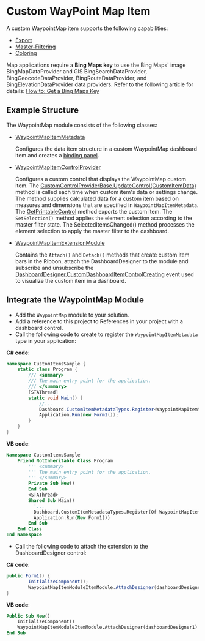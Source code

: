 # Custom WayPoint Map Item

A custom WaypointMap item supports the following capabilities:

* [Export](http://docs.devexpress.devx/Dashboard/15187/winforms-dashboard/winforms-designer/create-dashboards-in-the-winforms-designer/printing-and-exporting?v=21.1&p=netframework)
* [Master-Filtering](http://docs.devexpress.devx/Dashboard/15702/winforms-dashboard/winforms-designer/create-dashboards-in-the-winforms-designer/interactivity/master-filtering?v=21.1)
* [Coloring](http://docs.devexpress.devx/Dashboard/17868/winforms-dashboard/winforms-designer/create-dashboards-in-the-winforms-designer/appearance-customization/coloring?v=21.1) 

Map applications require a **Bing Maps key** to use the Bing Maps' image BingMapDataProvider and GIS BingSearchDataProvider, BingGeocodeDataProvider, BingRouteDataProvider, and BingElevationDataProvider data providers.
Refer to the following article for details: [How to: Get a Bing Maps Key](https://docs.devexpress.com/WindowsForms/15102/controls-and-libraries/map-control/examples/general/how-to-get-a-bing-maps-key)


## Example Structure

The WaypointMap module consists of the following classes:

* [WaypointMapItemMetadata](WaypointMapItemMetadata.cs)

    Configures the data item structure in a custom WaypointMap dashboard item and creates a [binding panel](http://docs.devexpress.devx/Dashboard/15622/winforms-dashboard/winforms-designer/ui-elements/data-items-pane?v=21.1). 

* [WaypointMapItemControlProvider](WaypointMapItemControlProvider.cs)

    Configures a custom control that displays the WaypointMap custom item. The [CustomControlProviderBase.UpdateControl(CustomItemData)](http://docs.devexpress.devx/Dashboard/DevExpress.DashboardWin.CustomControlProviderBase.UpdateControl(DevExpress.DashboardCommon.CustomItemData)?v=21.1&p=netframework) method is called each time when custom item's data or settings change. The method supplies calculated data for a custom item based on measures and dimensions that are specified in `WaypointMapItemMetadata`. The [GetPrintableControl](http://docs.devexpress.devx/Dashboard/DevExpress.DashboardWin.CustomControlProviderBase.GetPrintableControl(DevExpress.DashboardCommon.CustomItemData-DevExpress.DashboardCommon.CustomItemExportInfo)?v=21.1&p=netframework) method exports the custom item. 
The `SetSelection()` method applies the element selection according to the master filter state. The SelectedItemsChanged() method processes the element selection to apply the master filter to the dashboard.


* [WaypointMapItemExtensionModule](WaypointMapItemExtensionModule.cs)

    Contains the `Attach()` and `Detach()` methods that create custom item bars in the Ribbon, attach the DashboardDesigner to the module and subscribe and unsubscribe the [DashboardDesigner.CustomDashboardItemControlCreating](xref:DevExpress.DashboardWin.DashboardDesigner.CustomDashboardItemControlCreating) event used to visualize the custom item in a dashboard.

## Integrate the WaypointMap Module 

* Add the `WaypointMap` module to your solution.
* Add a reference to this project to References in your project with a dashboard control.
* Call the following code to create to register the `WaypointMapItemMetadata` type in your application:

**C# code**:
```csharp
namespace CustomItemsSample {
    static class Program {
        /// <summary>
        /// The main entry point for the application.
        /// </summary>
        [STAThread]
        static void Main() {
            //...
            Dashboard.CustomItemMetadataTypes.Register<WaypointMapItemMetadata>();
            Application.Run(new Form1());
        }
    }
}
```

**VB code**: 
```vb
Namespace CustomItemsSample
    Friend NotInheritable Class Program
        ''' <summary>
        ''' The main entry point for the application.
        ''' </summary>
        Private Sub New()
        End Sub
        <STAThread> _
        Shared Sub Main()
          '...
          Dashboard.CustomItemMetadataTypes.Register(Of WaypointMapItemMetadata)()
          Application.Run(New Form1())
        End Sub
    End Class
End Namespace
```
* Call the following code to attach the extension to the DashboardDesigner control:

**C# code**:
```csharp
public Form1() {
        InitializeComponent();
        WaypointMapItemModuleItemModule.AttachDesigner(dashboardDesigner1);
}
``` 

**VB code**: 
```vb
Public Sub New()
	InitializeComponent()
	WaypointMapItemModuleItemModule.AttachDesigner(dashboardDesigner1)
End Sub
```
